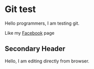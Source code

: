 # Git test 

Hello programmers, I am testing git. 

Like my [Facebook](http://www.facebook.com) page

## Secondary Header
Hello, I am editing directly from browser.
